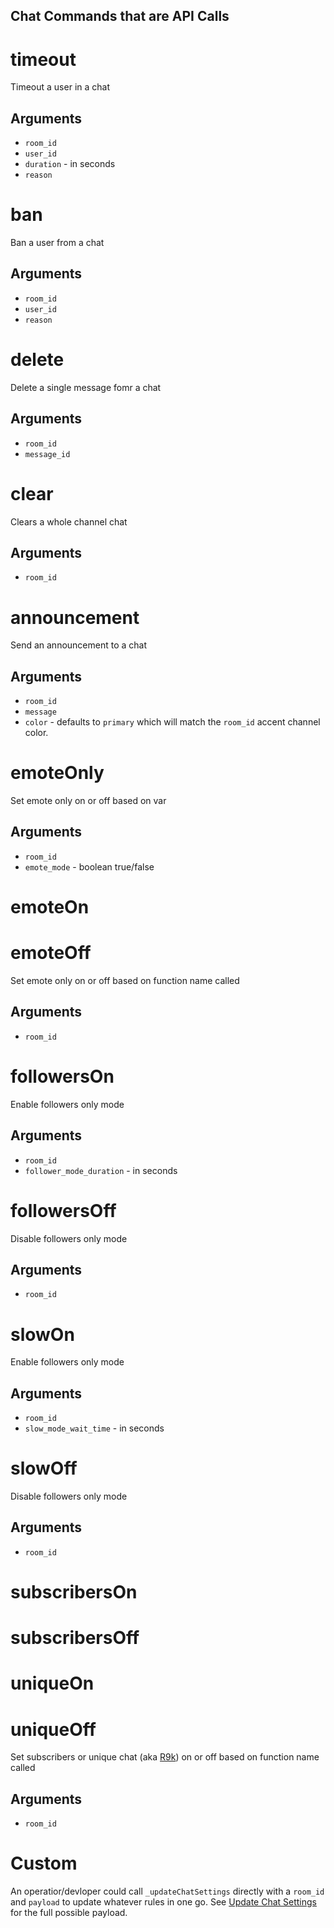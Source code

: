 ## Chat Commands that are API Calls

# timeout

Timeout a user in a chat

## Arguments
- `room_id`
- `user_id`
- `duration` - in seconds
- `reason`

# ban

Ban a user from a chat

## Arguments
- `room_id`
- `user_id`
- `reason`


# delete

Delete a single message fomr a chat

## Arguments
- `room_id`
- `message_id`

# clear

Clears a whole channel chat

## Arguments
- `room_id`

# announcement

Send an announcement to a chat

## Arguments
- `room_id`
- `message`
- `color` - defaults to `primary` which will match the `room_id` accent channel color.


# emoteOnly

Set emote only on or off based on var

## Arguments
- `room_id`
- `emote_mode` - boolean true/false

# emoteOn
# emoteOff

Set emote only on or off based on function name called

## Arguments
- `room_id`



# followersOn

Enable followers only mode

## Arguments
- `room_id`
- `follower_mode_duration` - in seconds

# followersOff

Disable followers only mode

## Arguments
- `room_id`


# slowOn

Enable followers only mode

## Arguments
- `room_id`
- `slow_mode_wait_time` - in seconds

# slowOff

Disable followers only mode

## Arguments
- `room_id`


# subscribersOn
# subscribersOff
# uniqueOn
# uniqueOff

Set subscribers or unique chat (aka [R9k](https://blog.xkcd.com/2008/01/14/robot9000-and-xkcd-signal-attacking-noise-in-chat/)) on or off based on function name called

## Arguments
- `room_id`

# Custom

An operatior/devloper could call `_updateChatSettings` directly with a `room_id` and `payload` to update whatever rules in one go. See [Update Chat Settings](https://dev.twitch.tv/docs/api/reference#update-chat-settings) for the full possible payload.
